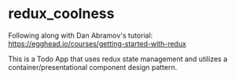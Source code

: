 # redux_coolness

Following along with Dan Abramov's tutorial: https://egghead.io/courses/getting-started-with-redux

This is a Todo App that uses redux state management and utilizes a container/presentational component design pattern.
